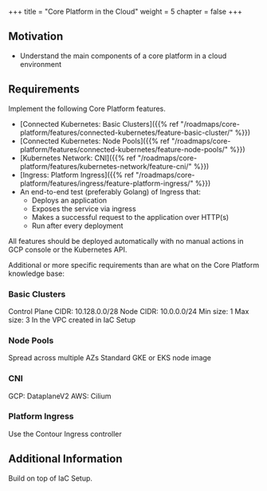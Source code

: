 +++
title = "Core Platform in the Cloud"
weight = 5
chapter = false
+++

##  Motivation

* Understand the main components of a core platform in a cloud environment

## Requirements

Implement the following Core Platform features.

* [Connected Kubernetes: Basic Clusters]({{% ref "/roadmaps/core-platform/features/connected-kubernetes/feature-basic-cluster/" %}})
* [Connected Kubernetes: Node Pools]({{% ref "/roadmaps/core-platform/features/connected-kubernetes/feature-node-pools/" %}})
* [Kubernetes Network: CNI]({{% ref "/roadmaps/core-platform/features/kubernetes-network/feature-cni/" %}})
* [Ingress: Platform Ingress]({{% ref "/roadmaps/core-platform/features/ingress/feature-platform-ingress/" %}})
* An end-to-end test (preferably Golang) of Ingress that:
  * Deploys an application
  * Exposes the service via ingress
  * Makes a successful request to the application over HTTP(s)
  * Run after every deployment

All features should be deployed automatically with no manual actions in GCP console or the Kubernetes API.

Additional or more specific requirements than are what on the Core Platform knowledge base:

### Basic Clusters

Control Plane CIDR: 10.128.0.0/28
Node CIDR: 10.0.0.0/24
Min size: 1
Max size: 3
In the VPC created in IaC Setup

### Node Pools

Spread across multiple AZs
Standard GKE or EKS node image

###  CNI

GCP: DataplaneV2
AWS: Cilium

### Platform Ingress

Use the Contour Ingress controller

## Additional Information

Build on top of IaC Setup.
